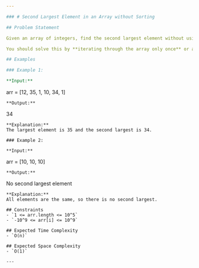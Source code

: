 ```yaml
---

### # Second Largest Element in an Array without Sorting

## Problem Statement

Given an array of integers, find the second largest element without using any sorting technique or sorting library function.

You should solve this by **iterating through the array only once** or at most twice, without modifying the original array.

## Examples

### Example 1:

**Input:**
```
arr = [12, 35, 1, 10, 34, 1]
```
**Output:**
```
34
```
**Explanation:**  
The largest element is 35 and the second largest is 34.

### Example 2:

**Input:**
```
arr = [10, 10, 10]
```
**Output:**
```
No second largest element
```
**Explanation:**  
All elements are the same, so there is no second largest.

## Constraints
- `1 <= arr.length <= 10^5`
- `-10^9 <= arr[i] <= 10^9`

## Expected Time Complexity
- `O(n)`

## Expected Space Complexity
- `O(1)`

---
```


